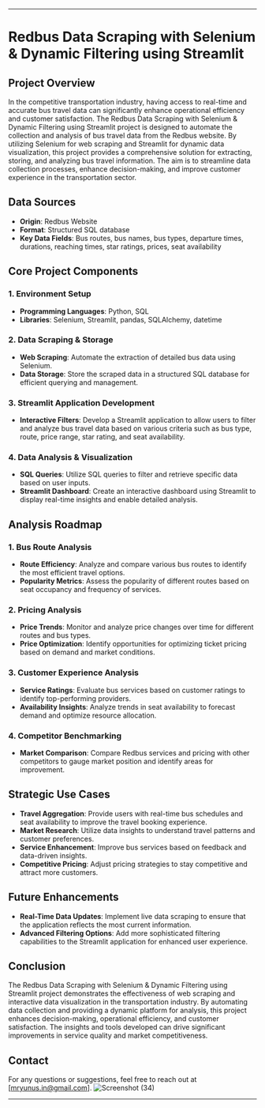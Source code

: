 
---

# **Redbus Data Scraping with Selenium & Dynamic Filtering using Streamlit**

## **Project Overview**
In the competitive transportation industry, having access to real-time and accurate bus travel data can significantly enhance operational efficiency and customer satisfaction. The Redbus Data Scraping with Selenium & Dynamic Filtering using Streamlit project is designed to automate the collection and analysis of bus travel data from the Redbus website. By utilizing Selenium for web scraping and Streamlit for dynamic data visualization, this project provides a comprehensive solution for extracting, storing, and analyzing bus travel information. The aim is to streamline data collection processes, enhance decision-making, and improve customer experience in the transportation sector.

## **Data Sources**
- **Origin**: Redbus Website
- **Format**: Structured SQL database
- **Key Data Fields**: Bus routes, bus names, bus types, departure times, durations, reaching times, star ratings, prices, seat availability

## **Core Project Components**

### **1. Environment Setup**
- **Programming Languages**: Python, SQL
- **Libraries**: Selenium, Streamlit, pandas, SQLAlchemy, datetime
  
### **2. Data Scraping & Storage**
- **Web Scraping**: Automate the extraction of detailed bus data using Selenium.
- **Data Storage**: Store the scraped data in a structured SQL database for efficient querying and management.
  
### **3. Streamlit Application Development**
- **Interactive Filters**: Develop a Streamlit application to allow users to filter and analyze bus travel data based on various criteria such as bus type, route, price range, star rating, and seat availability.
  
### **4. Data Analysis & Visualization**
- **SQL Queries**: Utilize SQL queries to filter and retrieve specific data based on user inputs.
- **Streamlit Dashboard**: Create an interactive dashboard using Streamlit to display real-time insights and enable detailed analysis.

## **Analysis Roadmap**
### **1. Bus Route Analysis**
- **Route Efficiency**: Analyze and compare various bus routes to identify the most efficient travel options.
- **Popularity Metrics**: Assess the popularity of different routes based on seat occupancy and frequency of services.
  
### **2. Pricing Analysis**
- **Price Trends**: Monitor and analyze price changes over time for different routes and bus types.
- **Price Optimization**: Identify opportunities for optimizing ticket pricing based on demand and market conditions.
  
### **3. Customer Experience Analysis**
- **Service Ratings**: Evaluate bus services based on customer ratings to identify top-performing providers.
- **Availability Insights**: Analyze trends in seat availability to forecast demand and optimize resource allocation.
  
### **4. Competitor Benchmarking**
- **Market Comparison**: Compare Redbus services and pricing with other competitors to gauge market position and identify areas for improvement.
  
## **Strategic Use Cases**
- **Travel Aggregation**: Provide users with real-time bus schedules and seat availability to improve the travel booking experience.
- **Market Research**: Utilize data insights to understand travel patterns and customer preferences.
- **Service Enhancement**: Improve bus services based on feedback and data-driven insights.
- **Competitive Pricing**: Adjust pricing strategies to stay competitive and attract more customers.
  
## **Future Enhancements**
- **Real-Time Data Updates**: Implement live data scraping to ensure that the application reflects the most current information.
- **Advanced Filtering Options**: Add more sophisticated filtering capabilities to the Streamlit application for enhanced user experience.
  
## **Conclusion**
The Redbus Data Scraping with Selenium & Dynamic Filtering using Streamlit project demonstrates the effectiveness of web scraping and interactive data visualization in the transportation industry. By automating data collection and providing a dynamic platform for analysis, this project enhances decision-making, operational efficiency, and customer satisfaction. The insights and tools developed can drive significant improvements in service quality and market competitiveness.

## **Contact**
For any questions or suggestions, feel free to reach out at [mryunus.in@gmail.com].
![Screenshot (34)](https://github.com/user-attachments/assets/a0a4372a-f04a-4ad2-b3dc-71a09cb548b7)

---

